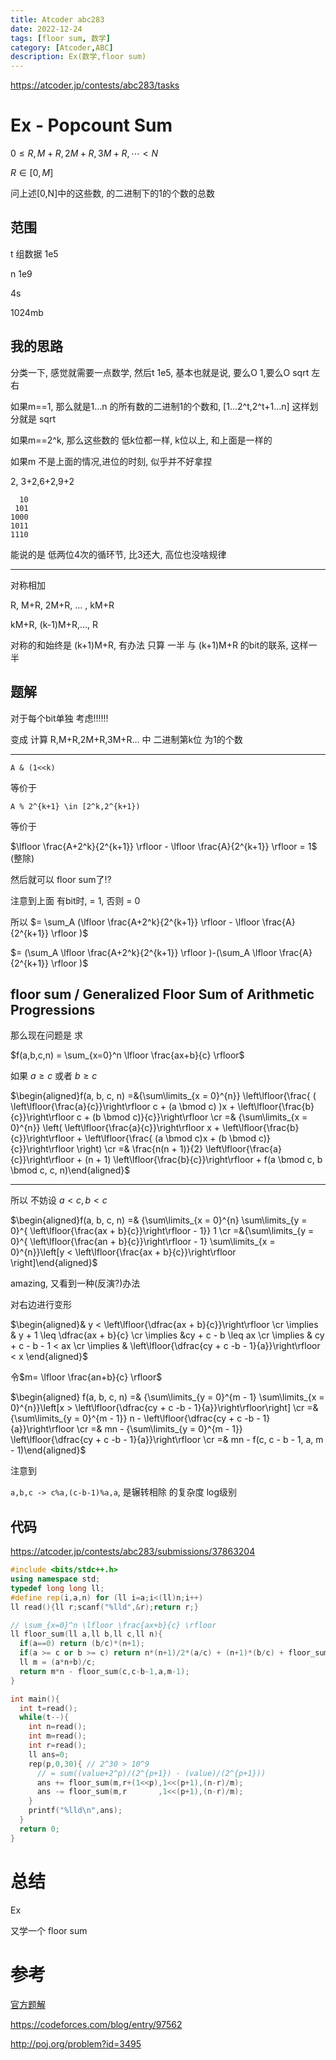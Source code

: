 ```yaml
---
title: Atcoder abc283
date: 2022-12-24
tags: [floor sum, 数学]
category: [Atcoder,ABC]
description: Ex(数学,floor sum)
---
```


https://atcoder.jp/contests/abc283/tasks

# Ex - Popcount Sum

$0 \le R,M+R,2M+R,3M+R,\cdots < N$

$R \in [0,M]$

问上述[0,N]中的这些数, 的二进制下的1的个数的总数

## 范围

t 组数据 1e5

n 1e9

4s

1024mb

## 我的思路

分类一下, 感觉就需要一点数学, 然后t 1e5, 基本也就是说, 要么O 1,要么O sqrt 左右

如果m==1, 那么就是1...n 的所有数的二进制1的个数和, [1...2^t,2^t+1...n] 这样划分就是 sqrt

如果m==2^k, 那么这些数的 低k位都一样, k位以上, 和上面是一样的

如果m 不是上面的情况,进位的时刻, 似乎并不好拿捏


2, 3+2,6+2,9+2

```
  10
 101
1000
1011
1110
```

能说的是 低两位4次的循环节, 比3还大, 高位也没啥规律

---


对称相加

R, M+R, 2M+R, ... , kM+R

kM+R, (k-1)M+R,..., R

对称的和始终是 (k+1)M+R, 有办法 只算 一半 与 (k+1)M+R 的bit的联系, 这样一半

<!--more-->

## 题解

对于每个bit单独 考虑!!!!!!

变成 计算 R,M+R,2M+R,3M+R... 中 二进制第k位 为1的个数

---

`A & (1<<k)`

等价于

`A % 2^{k+1} \in [2^k,2^{k+1})`

等价于

$\lfloor \frac{A+2^k}{2^{k+1}} \rfloor - \lfloor \frac{A}{2^{k+1}} \rfloor = 1$ (整除)

然后就可以 floor sum了!?

注意到上面 有bit时, = 1, 否则 = 0

所以 $= \sum_A (\lfloor \frac{A+2^k}{2^{k+1}} \rfloor - \lfloor \frac{A}{2^{k+1}} \rfloor )$

$= (\sum_A \lfloor \frac{A+2^k}{2^{k+1}} \rfloor )-(\sum_A \lfloor \frac{A}{2^{k+1}} \rfloor )$



## floor sum / Generalized Floor Sum of Arithmetic Progressions

那么现在问题是 求

$f(a,b,c,n) = \sum_{x=0}^n \lfloor \frac{ax+b}{c} \rfloor$

如果 $a \ge c$ 或者 $b \ge c$

$\begin{aligned}f(a, b, c, n) =&{\sum\limits_{x = 0}^{n}}  \left\lfloor{\frac{ (  \left\lfloor{\frac{a}{c}}\right\rfloor c + (a \bmod c) )x +  \left\lfloor{\frac{b}{c}}\right\rfloor c + (b \bmod c)}{c}}\right\rfloor \cr =& {\sum\limits_{x = 0}^{n}} \left( \left\lfloor{\frac{a}{c}}\right\rfloor x +  \left\lfloor{\frac{b}{c}}\right\rfloor +   \left\lfloor{\frac{ (a \bmod c)x + (b \bmod c)}{c}}\right\rfloor \right) \cr =& \frac{n(n + 1)}{2} \left\lfloor{\frac{a}{c}}\right\rfloor + (n + 1) \left\lfloor{\frac{b}{c}}\right\rfloor + f(a \bmod c, b \bmod c, c, n)\end{aligned}$

---

所以 不妨设 $a < c, b < c$

$\begin{aligned}f(a, b, c, n) =& {\sum\limits_{x = 0}^{n} \sum\limits_{y = 0}^{  \left\lfloor{\frac{ax + b}{c}}\right\rfloor - 1}} 1 \cr =&{\sum\limits_{y = 0}^{  \left\lfloor{\frac{an + b}{c}}\right\rfloor - 1} \sum\limits_{x = 0}^{n}}\left[y <  \left\lfloor{\frac{ax + b}{c}}\right\rfloor \right]\end{aligned}$

amazing, 又看到一种(反演?)办法

对右边进行变形

$\begin{aligned}& y <  \left\lfloor{\dfrac{ax + b}{c}}\right\rfloor  \cr \implies & y + 1 \leq \dfrac{ax + b}{c} \cr \implies &cy + c - b \leq ax \cr \implies & cy + c - b - 1 < ax \cr \implies &  \left\lfloor{\dfrac{cy + c -b - 1}{a}}\right\rfloor < x \end{aligned}$

令$m= \lfloor \frac{an+b}{c} \rfloor$

$\begin{aligned} f(a, b, c, n) =& {\sum\limits_{y = 0}^{m - 1} \sum\limits_{x = 0}^{n}}\left[x >  \left\lfloor{\dfrac{cy + c -b - 1}{a}}\right\rfloor\right] \cr =& {\sum\limits_{y = 0}^{m - 1}} n -  \left\lfloor{\dfrac{cy + c -b - 1}{a}}\right\rfloor \cr =& mn - {\sum\limits_{y = 0}^{m - 1}} \left\lfloor{\dfrac{cy + c -b - 1}{a}}\right\rfloor \cr =& mn - f(c, c - b - 1, a, m - 1)\end{aligned}$

注意到

`a,b,c -> c%a,(c-b-1)%a,a`, 是辗转相除 的复杂度 log级别

## 代码

https://atcoder.jp/contests/abc283/submissions/37863204

```cpp
#include <bits/stdc++.h>
using namespace std;
typedef long long ll;
#define rep(i,a,n) for (ll i=a;i<(ll)n;i++)
ll read(){ll r;scanf("%lld",&r);return r;}

// \sum_{x=0}^n \lfloor \frac{ax+b}{c} \rfloor
ll floor_sum(ll a,ll b,ll c,ll n){
  if(a==0) return (b/c)*(n+1);
  if(a >= c or b >= c) return n*(n+1)/2*(a/c) + (n+1)*(b/c) + floor_sum(a%c,b%c,c,n);
  ll m = (a*n+b)/c;
  return m*n - floor_sum(c,c-b-1,a,m-1);
}

int main(){
  int t=read();
  while(t--){
    int n=read();
    int m=read();
    int r=read();
    ll ans=0;
    rep(p,0,30){ // 2^30 > 10^9
      // = sum((value+2^p)/(2^{p+1}) - (value)/(2^{p+1}))
      ans += floor_sum(m,r+(1<<p),1<<(p+1),(n-r)/m);
      ans -= floor_sum(m,r       ,1<<(p+1),(n-r)/m);
    }
    printf("%lld\n",ans);
  }
  return 0;
}
```


# 总结

Ex

又学一个 floor sum

# 参考

[官方题解](https://atcoder.jp/contests/abc283/editorial)

https://codeforces.com/blog/entry/97562

http://poj.org/problem?id=3495
